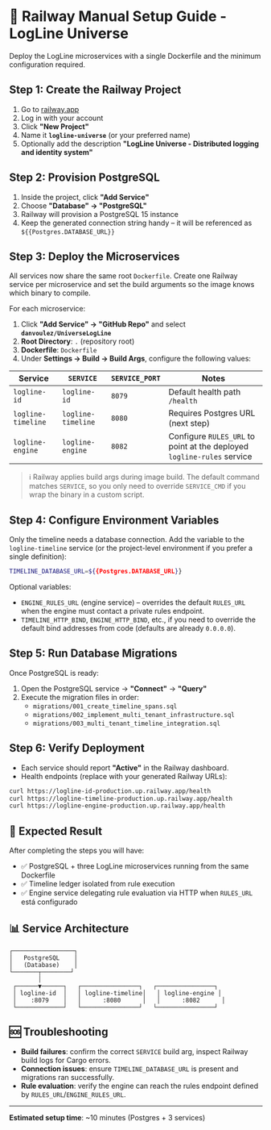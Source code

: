 # 🚀 Railway Manual Setup Guide - LogLine Universe

Deploy the LogLine microservices with a single Dockerfile and the minimum configuration required.

## Step 1: Create the Railway Project

1. Go to [railway.app](https://railway.app)
2. Log in with your account
3. Click **"New Project"**
4. Name it **`logline-universe`** (or your preferred name)
5. Optionally add the description **"LogLine Universe - Distributed logging and identity system"**

## Step 2: Provision PostgreSQL

1. Inside the project, click **"Add Service"**
2. Choose **"Database" → "PostgreSQL"**
3. Railway will provision a PostgreSQL 15 instance
4. Keep the generated connection string handy – it will be referenced as `${{Postgres.DATABASE_URL}}`

## Step 3: Deploy the Microservices

All services now share the same root `Dockerfile`. Create one Railway service per microservice and set the build arguments so the image knows which binary to compile.

For each microservice:

1. Click **"Add Service" → "GitHub Repo"** and select **`danvoulez/UniverseLogLine`**
2. **Root Directory**: `.` (repository root)
3. **Dockerfile**: `Dockerfile`
4. Under **Settings → Build → Build Args**, configure the following values:

| Service            | `SERVICE`           | `SERVICE_PORT` | Notes |
|--------------------|--------------------|----------------|-------|
| `logline-id`       | `logline-id`       | `8079`         | Default health path `/health`
| `logline-timeline` | `logline-timeline` | `8080`         | Requires Postgres URL (next step)
| `logline-engine`   | `logline-engine`   | `8082`         | Configure `RULES_URL` to point at the deployed `logline-rules` service |

> ℹ️ Railway applies build args during image build. The default command matches `SERVICE`, so you only need to override `SERVICE_CMD` if you wrap the binary in a custom script.

## Step 4: Configure Environment Variables

Only the timeline needs a database connection. Add the variable to the `logline-timeline` service (or the project-level environment if you prefer a single definition):

```bash
TIMELINE_DATABASE_URL=${{Postgres.DATABASE_URL}}
```

Optional variables:

- `ENGINE_RULES_URL` (engine service) – overrides the default `RULES_URL` when the engine must contact a private rules endpoint.
- `TIMELINE_HTTP_BIND`, `ENGINE_HTTP_BIND`, etc., if you need to override the default bind addresses from code (defaults are already `0.0.0.0`).

## Step 5: Run Database Migrations

Once PostgreSQL is ready:

1. Open the PostgreSQL service → **"Connect"** → **"Query"**
2. Execute the migration files in order:
   - `migrations/001_create_timeline_spans.sql`
   - `migrations/002_implement_multi_tenant_infrastructure.sql`
   - `migrations/003_multi_tenant_timeline_integration.sql`

## Step 6: Verify Deployment

- Each service should report **"Active"** in the Railway dashboard.
- Health endpoints (replace with your generated Railway URLs):

```bash
curl https://logline-id-production.up.railway.app/health
curl https://logline-timeline-production.up.railway.app/health
curl https://logline-engine-production.up.railway.app/health
```

## 🎯 Expected Result

After completing the steps you will have:

- ✅ PostgreSQL + three LogLine microservices running from the same Dockerfile
- ✅ Timeline ledger isolated from rule execution
- ✅ Engine service delegating rule evaluation via HTTP when `RULES_URL` está configurado

## 📊 Service Architecture

```
┌─────────────────┐
│   PostgreSQL    │
│   (Database)    │
└───────┬────────┘
        │
 ┌──────▼──────┐   ┌────────────────┐   ┌────────────────┐
 │ logline-id  │   │ logline-timeline│   │ logline-engine │
 │    :8079    │   │      :8080      │   │      :8082      │
 └─────────────┘   └────────────────┘   └────────────────┘
```

## 🆘 Troubleshooting

- **Build failures**: confirm the correct `SERVICE` build arg, inspect Railway build logs for Cargo errors.
- **Connection issues**: ensure `TIMELINE_DATABASE_URL` is present and migrations ran successfully.
- **Rule evaluation**: verify the engine can reach the rules endpoint defined by `RULES_URL`/`ENGINE_RULES_URL`.

---

**Estimated setup time**: ~10 minutes (Postgres + 3 services)

